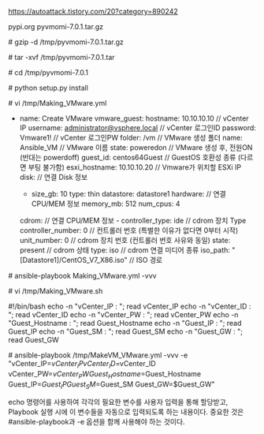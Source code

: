 https://autoattack.tistory.com/20?category=890242

pypi.org
pyvmomi-7.0.1.tar.gz

\# gzip -d /tmp/pyvmomi-7.0.1.tar.gz

\# tar -xvf /tmp/pyvmomi-7.0.1.tar

\# cd /tmp/pyvmomi-7.0.1

\# python setup.py install


\# vi /tmp/Making_VMware.yml

- name: Create VMware
  vmware_guest:
    hostname: 10.10.10.10                        // vCenter IP
    username: administrator@vsphere.local        // vCenter 로그인ID
    password: Vmware1!                           // vCenter 로그인PW
    folder: /vm                                  // VMware 생성 폴더
    name: Ansible_VM                             // VMware 이름
    state: poweredon                             // VMware 생성 후, 전원ON (반대는 powerdoff)
    guest_id: centos64Guest                      // GuestOS 호환성 종류 (다르면 부팅 불가함)
    esxi_hostname: 10.10.10.20                   // Vmware가 위치할 ESXi IP
    disk:                                        // 연결 Disk 정보
    - size_gb: 10
      type: thin
      datastore: datastore1
    hardware:                                     // 연결 CPU/MEM 정보
      memory_mb: 512
      num_cpus: 4

    cdrom:                                               // 연결 CPU/MEM 정보
      - controller_type: ide                             // cdrom 장치 Type
        controller_number: 0                             // 컨트롤러 번호 (특별한 이유가 없다면 0부터 시작)
        unit_number: 0                                   // cdrom 장치 번호 (컨트롤러 번호 사유와 동일)
        state: present                                   // cdrom 상태
        type: iso                                        // cdrom 연결 미디어 종류
        iso_path: "[Datastore1]/CentOS_V7_X86.iso"       // ISO 경로

\# ansible-playbook Making_VMware.yml -vvv


\# vi /tmp/Making_VMware.sh

\#!/bin/bash
  echo -n "vCenter_IP : "; read vCenter_IP
  echo -n "vCenter_ID : "; read vCenter_ID
  echo -n "vCenter_PW : "; read vCenter_PW
  echo -n "Guest_Hostname : "; read Guest_Hostname
  echo -n "Guest_IP : "; read Guest_IP
  echo -n "Guest_SM : "; read Guest_SM
  echo -n "Guest_GW : "; read Guest_GW

\# ansible-playbook /tmp/MakeVM_VMware.yml -vvv -e "vCenter_IP=$vCenter_IP vCenter_ID=$vCenter_ID vCenter_PW=$vCenter_PW Guest_Hostname=$Guest_Hostname Guest_IP=$Guest_IP Guest_SM=$Guest_SM Guest_GW=$Guest_GW"

echo 명령어를 사용하여 각각의 필요한 변수를 사용자 입력을 통해 할당받고, Playbook 실행 시에 이 변수들을 자동으로 입력되도록 하는 내용이다. 중요한 것은 #ansible-playbook과 -e 옵션을 함께 사용해야 하는 것이다.
